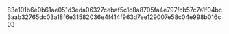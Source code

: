 83e101b6e0b61ae051d3eda06327cebaf5c1c8a8705fa4e797fcb57c7a1f04bc3aab32765dc03a18f6e31582036e4f414f963d7ee129007e58c04e998b016c03

